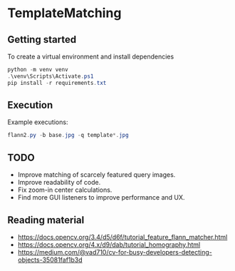 # TemplateMatching

## Getting started
To create a virtual environment and install dependencies
```powershell
python -m venv venv
.\venv\Scripts\Activate.ps1
pip install -r requirements.txt
```

## Execution
Example executions:
```powershell
flann2.py -b base.jpg -q template*.jpg
```

## TODO
* Improve matching of scarcely featured query images.
* Improve readability of code.
* Fix zoom-in center calculations.
* Find more GUI listeners to improve performance and UX.

## Reading material
* https://docs.opencv.org/3.4/d5/d6f/tutorial_feature_flann_matcher.html
* https://docs.opencv.org/4.x/d9/dab/tutorial_homography.html
* https://medium.com/@vad710/cv-for-busy-developers-detecting-objects-35081faf1b3d
